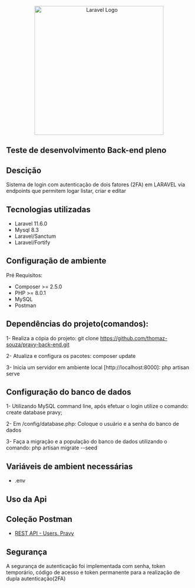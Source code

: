 <p align="center"><a href="https://pravy.com.br" target="_blank"><img src="https://pravy.com.br/wp-content/themes/pravy/assets/images/lgo_pravy.png" width="350" alt="Laravel Logo"></a></p>

## Teste de desenvolvimento Back-end pleno

## Descição

Sistema de login com autenticação de dois fatores (2FA) em LARAVEL via endpoints que permitem logar listar, criar e editar

## Tecnologias utilizadas

- Laravel 11.6.0
- Mysql 8.3
- Laravel/Sanctum
- Laravel/Fortify

## Configuração de ambiente

Pré Requisitos:
- Composer >= 2.5.0
- PHP >= 8.0.1
- MySQL
- Postman

## Dependências do projeto(comandos):

1- Realiza a cópia do projeto:
git clone https://github.com/thomaz-souza/pravy-back-end.git

2- Atualiza e configura os pacotes:
composer update

3- Inicia um servidor em ambiente local [http://localhost:8000]:
php artisan serve

## Configuração do banco de dados

1- Utilizando MySQL command line, após efetuar o login utilize o comando:
create database pravy;

2- Em /config/database.php:
Coloque o usuário e a senha do banco de dados

3- Faça a migração e a população do banco de dados utilizando o comando: 
php artisan migrate --seed

## Variáveis de ambient necessárias

- .env

## Uso da Api

## Coleção Postman 

- [REST API - Users. Pravy](https://google.com)


## Segurança

A segurança de autenticação foi implementada com senha, token temporário, código de acesso e token permanente para a realização de dupla autenticação(2FA)